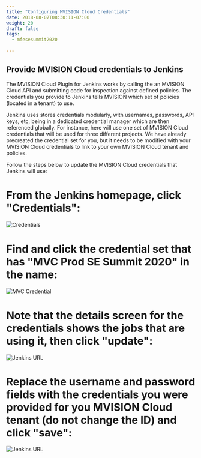 ```yaml
---
title: "Configuring MVISION Cloud Credentials"
date: 2018-08-07T08:30:11-07:00
weight: 20
draft: false
tags:
  - mfesesummit2020
  
---
```


## Provide MVISION Cloud credentials to Jenkins

The MVISION Cloud Plugin for Jenkins works by calling the an MVISION Cloud API and submitting code for inspection against defined policies.  The credentials you provide to Jenkins tells MVISION which set of policies (located in a tenant) to use.

Jenkins uses stores credentials modularly, with usernames, passwords, API keys, etc, being in a dedicated credential manager which are then referenced globally.  For instance, here will use one set of MVISION Cloud credentials that will be used for three different projects.  We have already precreated the credential set for you, but it needs to be modified with your MVISION Cloud credentials to link to your own MVISION Cloud tenant and policies.

Follow the steps below to update the MVISION Cloud credentials that Jenkins will use:

# From the Jenkins homepage, click "Credentials":

![Credentials](/images/mfe/jenkinscredentials.png?classes=border,shadow)

# Find and click the credential set that has "MVC Prod SE Summit 2020" in the name:

![MVC Credential](/images/mfe/clickcredential.png?classes=border,shadow)

# Note that the details screen for the credentials shows the jobs that are using it, then click "update":

![Jenkins URL](/images/mfe/clickupdate.png?classes=border,shadow)

# Replace the username and password fields with the credentials you were provided for you MVISION Cloud tenant (do not change the ID) and click "save":

![Jenkins URL](/images/mfe/updatecredentials.png?classes=border,shadow)

